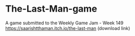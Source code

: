# The-Last-Man-game
A game submitted to the Weekly Game Jam - Week 149
https://saarishtthaman.itch.io/the-last-man (download link)
